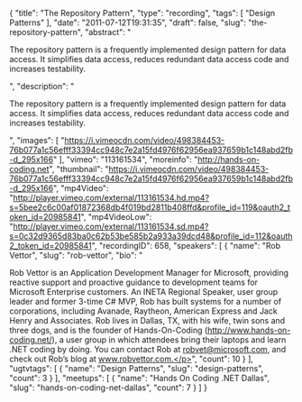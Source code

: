 {
  "title": "The Repository Pattern",
  "type": "recording",
  "tags": [
    "Design Patterns"
  ],
  "date": "2011-07-12T19:31:35",
  "draft": false,
  "slug": "the-repository-pattern",
  "abstract": "<p>The repository pattern is a frequently implemented design pattern for data access. It simplifies data access, reduces redundant data access code and increases testability.</p>",
  "description": "<p>The repository pattern is a frequently implemented design pattern for data access. It simplifies data access, reduces redundant data access code and increases testability.</p>",
  "images": [
    "https://i.vimeocdn.com/video/498384453-76b077a1c56efff33394cc948c7e2a15fd4976f62956ea937659b1c148abd2fb-d_295x166"
  ],
  "vimeo": "113161534",
  "moreinfo": "http://hands-on-coding.net",
  "thumbnail": "https://i.vimeocdn.com/video/498384453-76b077a1c56efff33394cc948c7e2a15fd4976f62956ea937659b1c148abd2fb-d_295x166",
  "mp4Video": "http://player.vimeo.com/external/113161534.hd.mp4?s=5bee2c6c00af01872368db4f019bd2811b408ffd&profile_id=119&oauth2_token_id=20985841",
  "mp4VideoLow": "http://player.vimeo.com/external/113161534.sd.mp4?s=0c32d9365d83ba0c62b53be585b2a933a39dcd48&profile_id=112&oauth2_token_id=20985841",
  "recordingID": 658,
  "speakers": [
    {
      "name": "Rob Vettor",
      "slug": "rob-vettor",
      "bio": "<p>Rob Vettor is an Application Development Manager for Microsoft, providing reactive support and proactive guidance to development teams for Microsoft Enterprise customers. An INETA Regional Speaker, user group leader and former 3-time C# MVP, Rob has built systems for a number of corporations, including Avanade, Raytheon, American Express and Jack Henry and Associates. Rob lives in Dallas, TX, with his wife, twin sons and three dogs, and is the founder of Hands-On-Coding (http://www.hands-on-coding.net/), a user group in which attendees bring their laptops and learn .NET coding by doing. You can contact Rob at robvet@microsoft.com, and check out Rob’s blog at www.robvettor.com.</p>",
      "count": 10
    }
  ],
  "ugtvtags": [
    {
      "name": "Design Patterns",
      "slug": "design-patterns",
      "count": 3
    }
  ],
  "meetups": [
    {
      "name": "Hands On Coding .NET Dallas",
      "slug": "hands-on-coding-net-dallas",
      "count": 7
    }
  ]
}